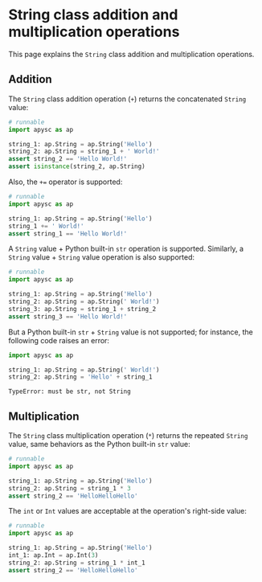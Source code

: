 # String class addition and multiplication operations

This page explains the `String` class addition and multiplication operations.

## Addition

The `String` class addition operation (`+`) returns the concatenated `String` value:

```py
# runnable
import apysc as ap

string_1: ap.String = ap.String('Hello')
string_2: ap.String = string_1 + ' World!'
assert string_2 == 'Hello World!'
assert isinstance(string_2, ap.String)
```

Also, the `+=` operator is supported:

```py
# runnable
import apysc as ap

string_1: ap.String = ap.String('Hello')
string_1 += ' World!'
assert string_1 == 'Hello World!'
```

A `String` value + Python built-in `str` operation is supported. Similarly, a `String` value + `String` value operation is also supported:

```py
# runnable
import apysc as ap

string_1: ap.String = ap.String('Hello')
string_2: ap.String = ap.String(' World!')
string_3: ap.String = string_1 + string_2
assert string_3 == 'Hello World!'
```

But a Python built-in `str` + `String` value is not supported; for instance, the following code raises an error:

```py
import apysc as ap

string_1: ap.String = ap.String(' World!')
string_2: ap.String = 'Hello' + string_1
```

```
TypeError: must be str, not String
```

## Multiplication

The `String` class multiplication operation (`*`) returns the repeated `String` value, same behaviors as the Python built-in `str` value:

```py
# runnable
import apysc as ap

string_1: ap.String = ap.String('Hello')
string_2: ap.String = string_1 * 3
assert string_2 == 'HelloHelloHello'
```

The `int` or `Int` values are acceptable at the operation's right-side value:

```py
# runnable
import apysc as ap

string_1: ap.String = ap.String('Hello')
int_1: ap.Int = ap.Int(3)
string_2: ap.String = string_1 * int_1
assert string_2 == 'HelloHelloHello'
```